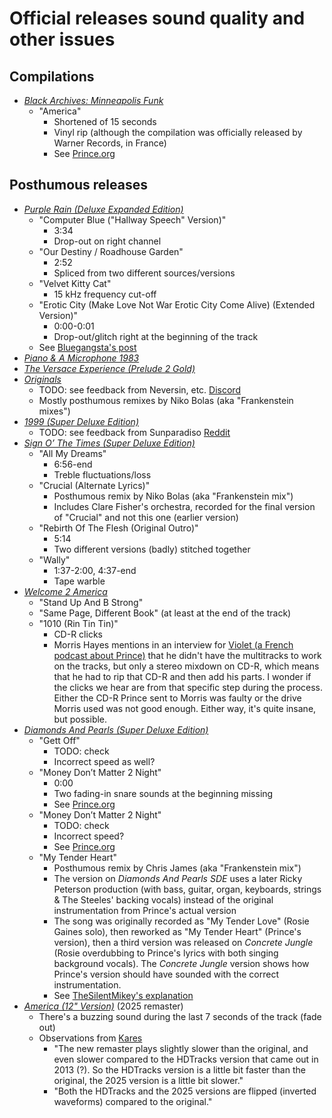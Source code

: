 # Official releases sound quality and other issues

## Compilations

* [*Black Archives: Minneapolis Funk*](https://princevault.com/index.php?title=Album:_Black_Archives:_Minneapolis_Funk)
  * "America"
    * Shortened of 15 seconds
    * Vinyl rip (although the compilation was officially released by Warner Records, in France)
    * See [Prince.org](https://prince.org/msg/7/471025)

## Posthumous releases

* [*Purple Rain (Deluxe Expanded Edition)*](https://princevault.com/index.php?title=Album:_Purple_Rain_Deluxe)
  * "Computer Blue ("Hallway Speech" Version)"
    * 3:34
    * Drop-out on right channel
  * "Our Destiny / Roadhouse Garden"
    * 2:52
    * Spliced from two different sources/versions
  * "Velvet Kitty Cat"
    * 15 kHz frequency cut-off
  * "Erotic City (Make Love Not War Erotic City Come Alive) (Extended Version)"
    * 0:00-0:01
    * Drop-out/glitch right at the beginning of the track
  * See [Bluegangsta's post](https://prince.org/msg/7/443883)
* [*Piano & A Microphone 1983*](https://princevault.com/index.php?title=Album:_Piano_%26_A_Microphone_1983)
* [*The Versace Experience (Prelude 2 Gold)*](https://princevault.com/index.php?title=Album:_The_Versace_Experience_(Prelude_2_Gold))
* [*Originals*](https://princevault.com/index.php?title=Album:_Originals)
  * TODO: see feedback from Neversin, etc. [Discord](https://discord.com/channels/1156274456168239135/1156274456889667667/1300849682700046449)
  * Mostly posthumous remixes by Niko Bolas (aka "Frankenstein mixes")
* [*1999 (Super Deluxe Edition)*](https://princevault.com/index.php?title=Album:_1999_Deluxe)
  * TODO: see feedback from Sunparadiso [Reddit](https://www.reddit.com/r/PRINCE/comments/1gp4677/why_does_the_estate_fire_all_the_people_who_are/)  
* [*Sign O’ The Times (Super Deluxe Edition)*](https://princevault.com/index.php?title=Album:_Sign_O%E2%80%99_The_Times_Deluxe)
  * "All My Dreams"
    * 6:56-end
    * Treble fluctuations/loss
  * "Crucial (Alternate Lyrics)"
    * Posthumous remix by Niko Bolas (aka "Frankenstein mix")
    * Includes Clare Fisher's orchestra, recorded for the final version of "Crucial" and not this one (earlier version)
  * "Rebirth Of The Flesh (Original Outro)"
    * 5:14
    * Two different versions (badly) stitched together
  * "Wally"
    * 1:37-2:00, 4:37-end
    * Tape warble
* [*Welcome 2 America*](https://princevault.com/index.php?title=Album:_Welcome_2_America)
  * "Stand Up And B Strong"
  * "Same Page, Different Book" (at least at the end of the track)
  * "1010 (Rin Tin Tin)"
    * CD-R clicks
    * Morris Hayes mentions in an interview for [Violet (a French podcast about Prince)](https://podcast.ausha.co/violet/welcome-2-america-le-monde-selon-prince) that he didn't have the multitracks to work on the tracks, but only a stereo mixdown on CD-R, which means that he had to rip that CD-R and then add his parts. I wonder if the clicks we hear are from that specific step during the process. Either the CD-R Prince sent to Morris was faulty or the drive Morris used was not good enough. Either way, it's quite insane, but possible.
* [*Diamonds And Pearls (Super Deluxe Edition)*](https://princevault.com/index.php?title=Album:_Diamonds_And_Pearls_SuperDeluxe)
  * "Gett Off"
    * TODO: check 
    * Incorrect speed as well?
  * "Money Don’t Matter 2 Night"
    * 0:00
    * Two fading-in snare sounds at the beginning missing
    * See [Prince.org](https://prince.org/msg/7/470977?&pg=2)
  * "Money Don’t Matter 2 Night"
    * TODO: check
    * Incorrect speed?
    * See [Prince.org](https://prince.org/msg/7/470977?&pg=2)
  * "My Tender Heart"
    * Posthumous remix by Chris James (aka "Frankenstein mix")
    * The version on *Diamonds And Pearls SDE* uses a later Ricky Peterson production (with bass, guitar, organ, keyboards, strings & The Steeles' backing vocals) instead of the original instrumentation from Prince's actual version
    * The song was originally recorded as "My Tender Love" (Rosie Gaines solo), then reworked as "My Tender Heart" (Prince's version), then a third version was released on *Concrete Jungle* (Rosie overdubbing to Prince's lyrics with both singing background vocals). The *Concrete Jungle* version shows how Prince's version should have sounded with the correct instrumentation.
    * See [TheSilentMikey's explanation](https://discord.com/channels/1156274456168239135/1156274456889667667/1381999944357122159)
* [*America (12" Version)*](https://princevault.com/index.php/Single:_America) (2025 remaster)
    * There's a buzzing sound during the last 7 seconds of the track (fade out)
    * Observations from [Kares](https://discord.com/channels/1156274456168239135/1156274456889667667/1390388616340963383)
      * "The new remaster plays slightly slower than the original, and even slower compared to the HDTracks version that came out in 2013 (?). So the HDTracks version is a little bit faster than the original, the 2025 version is a little bit slower."
      * "Both the HDTracks and the 2025 versions are flipped (inverted waveforms) compared to the original."
